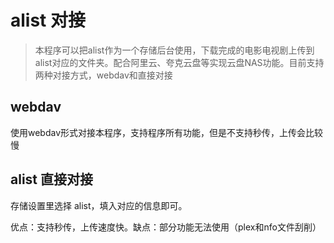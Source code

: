 # alist 对接

> 本程序可以把alist作为一个存储后台使用，下载完成的电影电视剧上传到alist对应的文件夹。配合阿里云、夸克云盘等实现云盘NAS功能。目前支持两种对接方式，webdav和直接对接

## webdav

使用webdav形式对接本程序，支持程序所有功能，但是不支持秒传，上传会比较慢

## alist 直接对接

存储设置里选择 alist，填入对应的信息即可。

优点：支持秒传，上传速度快。缺点：部分功能无法使用（plex和nfo文件刮削）